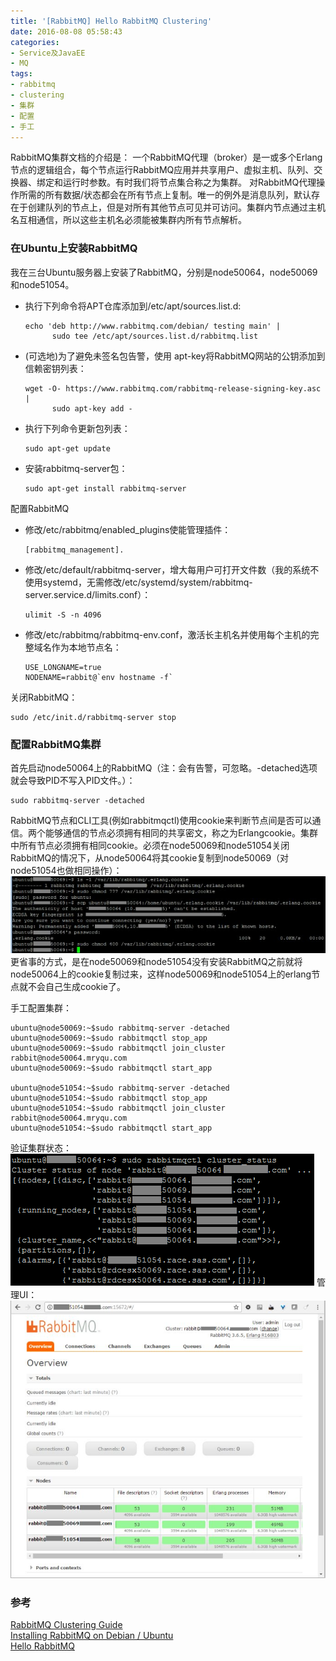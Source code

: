 ```yaml
---
title: '[RabbitMQ] Hello RabbitMQ Clustering'
date: 2016-08-08 05:58:43
categories: 
- Service及JavaEE
- MQ
tags: 
- rabbitmq
- clustering
- 集群
- 配置
- 手工
---
```

RabbitMQ集群文档的介绍是：
一个RabbitMQ代理（broker）是一或多个Erlang节点的逻辑组合，每个节点运行RabbitMQ应用并共享用户、虚拟主机、队列、交换器、绑定和运行时参数。有时我们将节点集合称之为集群。
对RabbitMQ代理操作所需的所有数据/状态都会在所有节点上复制。唯一的例外是消息队列，默认存在于创建队列的节点上，但是对所有其他节点可见并可访问。集群内节点通过主机名互相通信，所以这些主机名必须能被集群内所有节点解析。

### 在Ubuntu上安装RabbitMQ

我在三台Ubuntu服务器上安装了RabbitMQ，分别是node50064，node50069和node51054。

- 执行下列命令将APT仓库添加到/etc/apt/sources.list.d:
  ```
  echo 'deb http://www.rabbitmq.com/debian/ testing main' |
        sudo tee /etc/apt/sources.list.d/rabbitmq.list
  ```
- (可选地)为了避免未签名包告警，使用 apt-key将RabbitMQ网站的公钥添加到信赖密钥列表：
  ```
  wget -O- https://www.rabbitmq.com/rabbitmq-release-signing-key.asc |
        sudo apt-key add -
  ```
- 执行下列命令更新包列表：
  ```
  sudo apt-get update
  ```
- 安装rabbitmq-server包：
  ```
  sudo apt-get install rabbitmq-server
  ```

配置RabbitMQ
- 修改/etc/rabbitmq/enabled_plugins使能管理插件：
  ```
  [rabbitmq_management].
  ```
- 修改/etc/default/rabbitmq-server，增大每用户可打开文件数（我的系统不使用systemd，无需修改/etc/systemd/system/rabbitmq-server.service.d/limits.conf）：
  ```
  ulimit -S -n 4096
  ```
- 修改/etc/rabbitmq/rabbitmq-env.conf，激活长主机名并使用每个主机的完整域名作为本地节点名：
  ```
  USE_LONGNAME=true
  NODENAME=rabbit@`env hostname -f`
  ```

关闭RabbitMQ：
```
sudo /etc/init.d/rabbitmq-server stop
```

### 配置RabbitMQ集群

首先启动node50064上的RabbitMQ（注：会有告警，可忽略。-detached选项就会导致PID不写入PID文件。）：
```
sudo rabbitmq-server -detached
```
RabbitMQ节点和CLI工具(例如rabbitmqctl)使用cookie来判断节点间是否可以通信。两个能够通信的节点必须拥有相同的共享密文，称之为Erlangcookie。集群中所有节点必须拥有相同cookie。必须在node50069和node51054关闭RabbitMQ的情况下，从node50064将其cookie复制到node50069（对node51054也做相同操作）：
![[RabbitMQ] Hello RabbitMQ Clustering](/images/2016/8/0026uWfMzy754DMOLh4ee.jpg) 更省事的方式，是在node50069和node51054没有安装RabbitMQ之前就将node50064上的cookie复制过来，这样node50069和node51054上的erlang节点就不会自己生成cookie了。

手工配置集群：
```
ubuntu@node50069:~$sudo rabbitmq-server -detached
ubuntu@node50069:~$sudo rabbitmqctl stop_app
ubuntu@node50069:~$sudo rabbitmqctl join_cluster rabbit@node50064.mryqu.com
ubuntu@node50069:~$sudo rabbitmqctl start_app

ubuntu@node51054:~$sudo rabbitmq-server -detached
ubuntu@node51054:~$sudo rabbitmqctl stop_app
ubuntu@node51054:~$sudo rabbitmqctl join_cluster rabbit@node50064.mryqu.com
ubuntu@node51054:~$sudo rabbitmqctl start_app
```

验证集群状态：![[RabbitMQ] Hello RabbitMQ Clustering](/images/2016/8/0026uWfMzy75aNJHmCqfe.png)
管理UI：![[RabbitMQ] Hello RabbitMQ Clustering](/images/2016/8/0026uWfMzy75aQdNFo03c.jpg)

### 参考

[RabbitMQ Clustering Guide](http://www.rabbitmq.com/clustering.html)    
[Installing RabbitMQ on Debian / Ubuntu](http://www.rabbitmq.com/install-debian.html)    
[Hello RabbitMQ](/post/rabbitmq_hello_rabbitmq)    